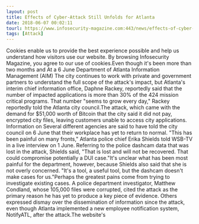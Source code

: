 ```yaml
---
layout: post
title: Effects of Cyber-Attack Still Unfolds for Atlanta
date: 2018-06-07 00:02:11
tourl: https://www.infosecurity-magazine.com:443/news/effects-of-cyber-attack-still/
tags: [Attack]
---
```

Cookies enable us to provide the best experience possible and help us understand how visitors use our website. By browsing Infosecurity Magazine, you agree to our use of cookies.Even though it's been more than two months and At a 6 June Department of Atlanta Information Management (AIM) The city continues to work with private and government partners to understand the full scope of the attack's impact, but Atlanta's interim chief information office, Daphne Rackey, reportedly said that the number of impacted applications is more than 30% of the 424 mission critical programs. That number "seems to grow every day," Rackey reportedly told the Atlanta city council.The attack, which came with the demand for $51,000 worth of Bitcoin that the city said it did not pay, encrypted city files, leaving customers unable to access city applications. Information on Several different agencies are said to have told the city council on 6 June that their workplace has yet to return to normal. "This has been painful on many fronts," Atlanta police chief Erika Shields told WSB-TV in a live interview on 1 June. Referring to the police dashcam data that was lost in the attack, Shields said, "That is lost and will not be recovered. That could compromise potentially a DUI case."It's unclear what has been most painful for the department, however, because Shields also said that she is not overly concerned. "It's a tool, a useful tool, but the dashcam doesn't make cases for us."Perhaps the greatest pains come from trying to investigate existing cases. A police department investigator, Matthew Condland, whose 105,000 files were corrupted, cited the attack as the primary reason he has yet to produce a key piece of evidence. Others expressed dismay over the dissemination of information since the attack, even though Atlanta implemented a new employee notification system, NotifyATL, after the attack.The website's 